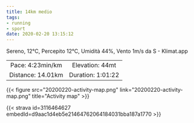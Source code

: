 ```yaml
---
title: 14km medio
tags:
- running
- sport
date: 2020-02-20 13:15:12
---
```

Sereno, 12°C, Percepito 12°C, Umidità 44%, Vento 1m/s da S - Klimat.app

| | |
| :-: | :-: |
| Pace: 4:23min/km | Elevation: 44mt |
| Distance: 14.01km | Duration: 1:01:22 |



{{< figure src="20200220-activity-map.png" link="20200220-activity-map.png" title="Activity map" >}}


{{< strava id=3116464627 embedId=d9aac1d4eb5e21464762064184031bba187a1770 >}}
